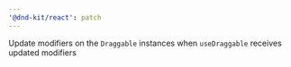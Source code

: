 ```yaml
---
'@dnd-kit/react': patch
---
```


Update modifiers on the `Draggable` instances when `useDraggable` receives updated modifiers
